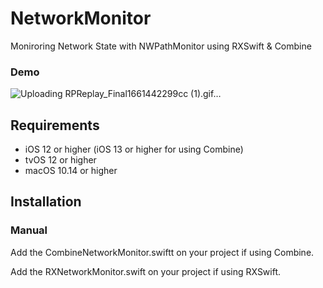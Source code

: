 # NetworkMonitor

Moniroring Network State with NWPathMonitor using RXSwift & Combine

### Demo

![Uploading RPReplay_Final1661442299cc (1).gif…]()

## Requirements

- iOS 12 or higher (iOS 13 or higher for using Combine)
- tvOS 12 or higher
- macOS 10.14 or higher

## Installation

### Manual

Add the CombineNetworkMonitor.swiftt on your project if using Combine.

Add the RXNetworkMonitor.swift on your project if using RXSwift.
